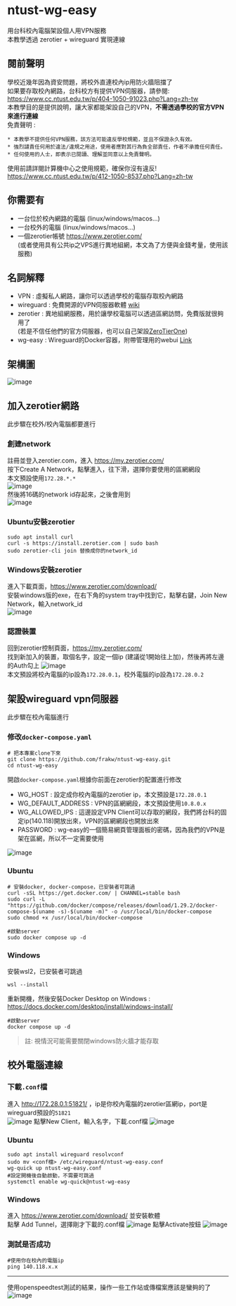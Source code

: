 # ntust-wg-easy
 用台科校內電腦架設個人用VPN服務 \
 本教學透過 zerotier + wireguard 實現連線
## 閱前聲明
學校近幾年因為資安問題，將校外直連校內ip用防火牆阻擋了 \
如果要存取校內網路，台科校方有提供VPN伺服器，請參閱: \
https://www.cc.ntust.edu.tw/p/404-1050-91023.php?Lang=zh-tw \
本教學目的是提供說明，讓大家都能架設自己的VPN，**不需透過學校的官方VPN來進行連線** \
免責聲明 :
```
* 本教學不提供任何VPN服務，該方法可能違反學校規範，並且不保證永久有效。
* 強烈譴責任何用於違法/違規之用途，使用者應對其行為負全部責任，作者不承擔任何責任。
* 任何使用的人士，即表示已閱讀、理解並同意以上免責聲明。
```
使用前請詳閱計算機中心之使用規範，確保你沒有違反! \
https://www.cc.ntust.edu.tw/p/412-1050-8537.php?Lang=zh-tw
## 你需要有
* 一台位於校內網路的電腦 (linux/windows/macos...)
* 一台校外的電腦 (linux/windows/macos...)
* 一個zerotier帳號 https://www.zerotier.com/  \
(或者使用具有公共ip之VPS進行異地組網，本文為了方便與金錢考量，使用該服務)
## 名詞解釋
* VPN : 虛擬私人網路，讓你可以透過學校的電腦存取校內網路
* wireguard : 免費開源的VPN伺服器軟體 [wiki](https://zh.wikipedia.org/zh-tw/WireGuard) 
* zerotier : 異地組網服務，用於讓學校電腦可以透過區網訪問，免費版就很夠用了 \
(若是不信任他們的官方伺服器，也可以自己架設[ZeroTierOne](https://github.com/zerotier/ZeroTierOne))
* wg-easy : Wireguard的Docker容器，附帶管理用的webui [Link](https://github.com/wg-easy/wg-easy)
## 架構圖
![image](imgs/architecture.png)
## 加入zerotier網路
此步驟在校外/校內電腦都要進行

### 創建network
註冊並登入zerotier.com，進入 https://my.zerotier.com/ \
按下Create A Network，點擊進入，往下滑，選擇你要使用的區網網段 \
本文預設使用`172.28.*.*` \
![image](imgs/assign_local_network_range.png) \
然後將16碼的network id存起來，之後會用到 \
![image](imgs/network_id.png)

### Ubuntu安裝zerotier
```
sudo apt install curl
curl -s https://install.zerotier.com | sudo bash
sudo zerotier-cli join 替換成你的network_id
```

### Windows安裝zerotier
進入下載頁面，https://www.zerotier.com/download/ \
安裝windows版的exe，在右下角的system tray中找到它，點擊右鍵，Join New Network，輸入network_id \
![image](imgs/add_network_id.png)

### 認證裝置
回到zerotier控制頁面，https://my.zerotier.com/ \
找到新加入的裝置，取個名字，設定一個ip (建議從1開始往上加)，然後再將左邊的Auth勾上
![image](imgs/add_device.png) \
本文預設將校內電腦的ip設為`172.28.0.1`，校外電腦的ip設為`172.28.0.2`

## 架設wireguard vpn伺服器
此步驟在校內電腦進行

### 修改`docker-compose.yaml`
```
# 把本專案clone下來
git clone https://github.com/frakw/ntust-wg-easy.git
cd ntust-wg-easy
```
開啟`docker-compose.yaml`根據你前面在zerotier的配置進行修改
* WG_HOST : 設定成你校內電腦的zerotier ip，本文預設是`172.28.0.1`
* WG_DEFAULT_ADDRESS : VPN的區網網段，本文預設使用`10.8.0.x`
* WG_ALLOWED_IPS : 這邊設定VPN Client可以存取的網段，我們將台科的固定ip(140.118)開放出來，VPN的區網網段也開放出來
* PASSWORD : wg-easy的一個簡易網頁管理面板的密碼，因為我們的VPN是架在區網，所以不一定需要使用

![image](imgs/modify_docker-compose.yaml.png)

### Ubuntu
```
# 安裝docker, docker-compose，已安裝者可跳過
curl -sSL https://get.docker.com/ | CHANNEL=stable bash
sudo curl -L "https://github.com/docker/compose/releases/download/1.29.2/docker-compose-$(uname -s)-$(uname -m)" -o /usr/local/bin/docker-compose
sudo chmod +x /usr/local/bin/docker-compose
```


```
#啟動server
sudo docker compose up -d
```
### Windows
安裝wsl2，已安裝者可跳過
```
wsl --install
```
重新開機，然後安裝Docker Desktop on Windows : \
https://docs.docker.com/desktop/install/windows-install/
```
#啟動server
docker compose up -d
```
> 註: 視情況可能需要關閉windows防火牆才能存取
## 校外電腦連線
### 下載`.conf`檔
進入 http://172.28.0.1:51821/ ，ip是你校內電腦的zerotier區網ip，port是wireguard預設的`51821` \
![image](imgs/wireguard_web.png)
點擊New Client，輸入名字，下載.conf檔
![image](imgs/download_conf.png)
### Ubuntu
```
sudo apt install wireguard resolvconf
sudo mv <conf檔> /etc/wireguard/ntust-wg-easy.conf
wg-quick up ntust-wg-easy.conf
#設定開機後自動啟動，不需要可跳過
systemctl enable wg-quick@ntust-wg-easy
```
### Windows
進入 https://www.zerotier.com/download/ 並安裝軟體 \
點擊 Add Tunnel，選擇剛才下載的.conf檔
![image](imgs/windows_wireguard.png)
點擊Activate按鈕
![image](imgs/windows_wireguard_add_conf.png)
### 測試是否成功
```
#使用你在校內的電腦ip
ping 140.118.x.x
```
---
使用openspeedtest測試的結果，操作一些工作站或傳檔案應該是蠻夠的了 \
![image](imgs/openspeedtest.png)